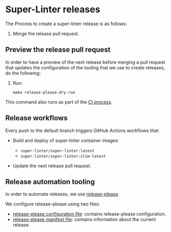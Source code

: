 # Super-Linter releases

The Process to create a super-linter release is as follows:

1. Merge the release pull request.

## Preview the release pull request

In order to have a preview of the next release before merging a pull request
that updates the configuration of the tooling that we use to create releases, do
the following:

1. Run:

   ```shell
   make release-please-dry-run
   ```

This command also runs as part of the [CI process](../.github/workflows/ci.yml).

## Release workflows

Every push to the default branch triggers GitHub Actions workflows that:

- Build and deploy of super-linter container images:

  - `super-linter/super-linter:latest`
  - `super-linter/super-linter:slim-latest`

- Update the next release pull request.

## Release automation tooling

In order to automate releases, we use
[release-please](https://github.com/googleapis/release-please).

We configure release-please using two files:

- [release-please configuration file](../.github/release-please/release-please-config.json):
  contains release-please configuration.
- [release-please manifest file](../.github/release-please/.release-please-manifest.json):
  contains information about the current release.
